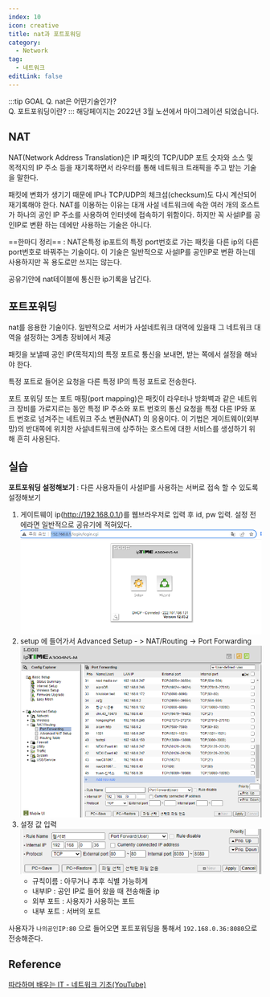 ```yaml
---
index: 10
icon: creative
title: nat과 포트포워딩
category:
  - Network
tag:
  - 네트워크
editLink: false
---
```


:::tip GOAL
Q. nat은 어떤기술인가?  
Q. 포트포워딩이란?
:::
해당페이지는 2022년 3월 노션에서 마이그레이션 되었습니다.  
## NAT
NAT(Network Address Translation)은 IP 패킷의 TCP/UDP 포트 숫자와
소스 및 목적지의 IP 주소 등을 재기록하면서 라우터를 통해 네트워크
트래픽을 주고 받는 기술을 말한다.

패킷에 변화가 생기기 때문에 IP나 TCP/UDP의 체크섬(checksum)도 다시
계산되어 재기록해야 한다.
NAT를 이용하는 이유는 대개 사설 네트워크에 속한 여러 개의 호스트가
하나의 공인 IP 주소를 사용하여 인터넷에 접속하기 위함이다.
하지만 꼭 사설IP를 공인IP로 변환 하는 데에만 사용하는 기술은 아니다.

 ==한마디 정리== : NAT은특정 ip포트의 특정 port번호로 가는 패킷을 다른 ip의 다른 port번호로 바꿔주는 기술이다. 이 기술은 일반적으로 사설IP를 공인IP로 변환 하는데 사용하지만 꼭 용도로만 쓰지는 않는다.

공유기안에 nat테이블에 통신한 ip기록을 남긴다.

## 포트포워딩

nat를 응용한 기술이다.
일반적으로 서버가 사설네트워크 대역에 있을때 그 네트워크 대역을 설정하는 3계층 장비에서 제공

패킷을 보낼때 공인 IP(목적지)의 특정 포트로 통신을 보내면,
받는 쪽에서 설정을 해놔야 한다.

특정 포트로 들어온 요청을
다른 특정 IP의 특정 포트로 전송한다.

포트 포워딩 또는 포트 매핑(port mapping)은 패킷이 라우터나 방화벽과
같은 네트워크 장비를 가로지르는 동안 특정 IP 주소와 포트 번호의
통신 요청을 특정 다른 IP와 포트 번호로 넘겨주는 네트워크 주소 변환(NAT)
의 응용이다.
이 기법은 게이트웨이(외부망)의 반대쪽에 위치한 사설네트워크에 상주하는
호스트에 대한 서비스를 생성하기 위해 흔히 사용된다.

## 실습
**포트포워딩 설정해보기** : 다른 사용자들이 사설IP를 사용하는 서버로 접속 할 수 있도록 설정해보기
 
1. 게이트웨이 ip(http://192.168.0.1/)를 웹브라우저로 입력 후 id, pw 입력. 설정 전에라면 일반적으로 공유기에 적혀있다.
   ![포트포워딩-실습-1](./img/10-실습1.png)
2. setup 에 들어가서 Advanced Setup - > NAT/Routing -> Port Forwarding 
  ![포트포워딩-실습-2](./img/10-실습3.png)
3. 설정 값 입력
  ![포트포워딩-실습-3](./img/10-실습5.png)
   * 규칙이름 : 아무거나 추후 식별 가능하게
   * 내부IP : 공인 IP로 들어 왔을 때 전송해줄 ip  
   * 외부 포트 : 사용자가 사용하는 포트
   * 내부 포트 : 서버의 포트

  


사용자가 `나의공인IP:80` 으로 들어오면
포트포워딩을 통해서 `192.168.0.36:8080`으로 전송해준다.

## Reference
[따라하며 배우는 IT - 네트워크 기초(YouTube)](https://www.youtube.com/playlist?list=PL0d8NnikouEWcF1jJueLdjRIC4HsUlULi)
